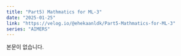 ```yaml
---
title: "Part5) Mathmatics for ML-3"
date: "2025-01-25"
link: "https://velog.io/@ehekaanldk/Part5-Mathmatics-for-ML-3"
series: "AIMERS"
---
```


본문이 없습니다.
